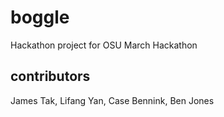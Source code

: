 # boggle
Hackathon project for OSU March Hackathon

## contributors
James Tak, Lifang Yan, Case Bennink, Ben Jones